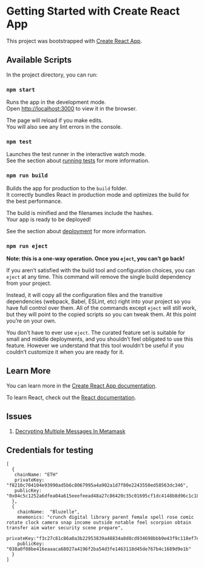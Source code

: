 # Getting Started with Create React App

This project was bootstrapped with [Create React App](https://github.com/facebook/create-react-app).

## Available Scripts

In the project directory, you can run:

### `npm start`

Runs the app in the development mode.\
Open [http://localhost:3000](http://localhost:3000) to view it in the browser.

The page will reload if you make edits.\
You will also see any lint errors in the console.

### `npm test`

Launches the test runner in the interactive watch mode.\
See the section about [running tests](https://facebook.github.io/create-react-app/docs/running-tests) for more information.

### `npm run build`

Builds the app for production to the `build` folder.\
It correctly bundles React in production mode and optimizes the build for the best performance.

The build is minified and the filenames include the hashes.\
Your app is ready to be deployed!

See the section about [deployment](https://facebook.github.io/create-react-app/docs/deployment) for more information.

### `npm run eject`

**Note: this is a one-way operation. Once you `eject`, you can’t go back!**

If you aren’t satisfied with the build tool and configuration choices, you can `eject` at any time. This command will remove the single build dependency from your project.

Instead, it will copy all the configuration files and the transitive dependencies (webpack, Babel, ESLint, etc) right into your project so you have full control over them. All of the commands except `eject` will still work, but they will point to the copied scripts so you can tweak them. At this point you’re on your own.

You don’t have to ever use `eject`. The curated feature set is suitable for small and middle deployments, and you shouldn’t feel obligated to use this feature. However we understand that this tool wouldn’t be useful if you couldn’t customize it when you are ready for it.

## Learn More

You can learn more in the [Create React App documentation](https://facebook.github.io/create-react-app/docs/getting-started).

To learn React, check out the [React documentation](https://reactjs.org/).




## Issues
1. [Decrypting Multiple Messages In Metamask](https://stackoverflow.com/questions/66862869/meatamask-eth-decrypt-decrypt-multiple-message-once)

## Credentials for testing
```
[
  {
   chainName: "ETH"
   privateKey: "f8210c704104e93990ad5b6c8067995a4a902a1d7f80e2243550ed58563dc346",
   publicKey: "0x04c5c1252a6dfea04a615eeefeead48a27c86420c35c01695cf1dc4148b8d96c1c18cf469c63313afbf69d8f87ea011ab92da6c6f832698d33f5d83e914ff82f6e"
  },
  {
    chainName:  "Bluzelle",
    mnemonics: "crunch digital library parent female spell rose comic rotate clock camera snap income outside notable feel scorpion obtain transfer aim water security scene prepare",
    privateKey:"f3c27c81c86a0a3b22953839a48834a8d8cd934698bbb9e43f9c118ef7e9f709"
    publicKey: "038a0f08be416eaaaca68027a4196f2ba54d3fe1463118d45de767b4c1689d9e1b"
  }
]
```



